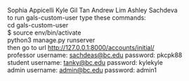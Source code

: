 Sophia Appicelli
Kyle Gil Tan
Andrew Lim
Ashley Sachdeva
<br/>
to run gals-custom-user type these commands:
<br/>
cd gals-custom-user
<br/>
$ source env/bin/activate
<br/>
python3 manage.py runserver
<br/>
then go to url http://127.0.0.1:8000/accounts/initial/
<br/>
professor username: sachdeas@bc.edu password: pkcpk88
<br/>
student username: tanky@bc.edu password: kylekyle
<br/>
admin username: admin@bc.edu password: admin1
